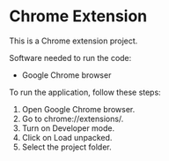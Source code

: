 # Chrome Extension
This is a Chrome extension project.

Software needed to run the code:
- Google Chrome browser

To run the application, follow these steps:
1. Open Google Chrome browser.
2. Go to chrome://extensions/.
3. Turn on Developer mode.
4. Click on Load unpacked.
5. Select the project folder.
